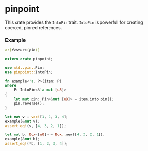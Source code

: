 # pinpoint

This crate provides the `IntoPin` trait. `IntoPin` is powerfull for creating coerced, pinned references.

### Example

```Rust
#![feature(pin)]

extern crate pinpoint;

use std::pin::Pin;
use pinpoint::IntoPin;

fn example<'a, P>(item: P)
where
    P: IntoPin<&'a mut [u8]>
{
    let mut pin: Pin<&mut [u8]> = item.into_pin();
    pin.reverse();
}

let mut v = vec![1, 2, 3, 4];
example(&mut v);
assert_eq!(v, [4, 3, 2, 1]);

let mut b: Box<[u8]> = Box::new([4, 3, 2, 1]);
example(&mut b);
assert_eq!(*b, [1, 2, 3, 4]);
```